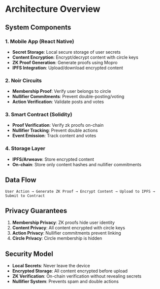 # Architecture Overview

## System Components

### 1. Mobile App (React Native)

- **Secret Storage**: Local secure storage of user secrets
- **Content Encryption**: Encrypt/decrypt content with circle keys
- **ZK Proof Generation**: Generate proofs using Mopro
- **IPFS Integration**: Upload/download encrypted content

### 2. Noir Circuits

- **Membership Proof**: Verify user belongs to circle
- **Nullifier Commitments**: Prevent double-posting/voting
- **Action Verification**: Validate posts and votes

### 3. Smart Contract (Solidity)

- **Proof Verification**: Verify zk proofs on-chain
- **Nullifier Tracking**: Prevent double actions
- **Event Emission**: Track content and votes

### 4. Storage Layer

- **IPFS/Arweave**: Store encrypted content
- **On-chain**: Store only content hashes and nullifier commitments

## Data Flow

```
User Action → Generate ZK Proof → Encrypt Content → Upload to IPFS → Submit to Contract
```

## Privacy Guarantees

1. **Membership Privacy**: ZK proofs hide user identity
2. **Content Privacy**: All content encrypted with circle keys
3. **Action Privacy**: Nullifier commitments prevent linking
4. **Circle Privacy**: Circle membership is hidden

## Security Model

- **Local Secrets**: Never leave the device
- **Encrypted Storage**: All content encrypted before upload
- **ZK Verification**: On-chain verification without revealing secrets
- **Nullifier System**: Prevents spam and double actions
